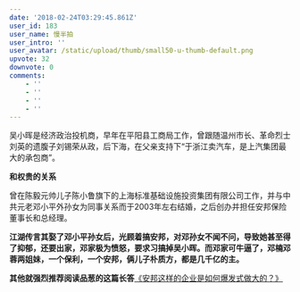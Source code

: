 ```yaml
---
date: '2018-02-24T03:29:45.861Z'
user_id: 183
user_name: 慢半拍
user_intro: ''
user_avatar: /static/upload/thumb/small50-u-thumb-default.png
upvote: 32
downvote: 0
comments:
    - ''
    - ''
    - ''
    - ''
---
```


吴小晖是经济政治投机商，早年在平阳县工商局工作，曾跟随温州市长、革命烈士刘英的遗腹子刘锡荣从政，后下海，在父亲支持下“于浙江卖汽车，是上汽集团最大的承包商”。

**和权贵的关系**

曾在陈毅元帅儿子陈小鲁旗下的上海标准基础设施投资集团有限公司工作，并与中共元老邓小平外孙女为同事关系而于2003年左右结婚，之后创办并担任安邦保险董事长和总经理。

**江湖传言其娶了邓小平孙女后，光顾着搞安邦，对邓孙女不闻不问，导致她甚至得了抑郁，还要出家，邓家极为愤怒，要求习搞掉吴小晖。而邓家可牛逼了，邓楠邓蓉两姐妹，一个保利，一个安邦，俩儿子朴质方，都是几千亿的主。**

**其他就强烈推荐阅读品葱的这篇长答**[《安邦这样的企业是如何爆发式做大的？》](https://web.archive.org:443/web/20180327220449/https://www.pin-cong.com/p/306/?s=335)
